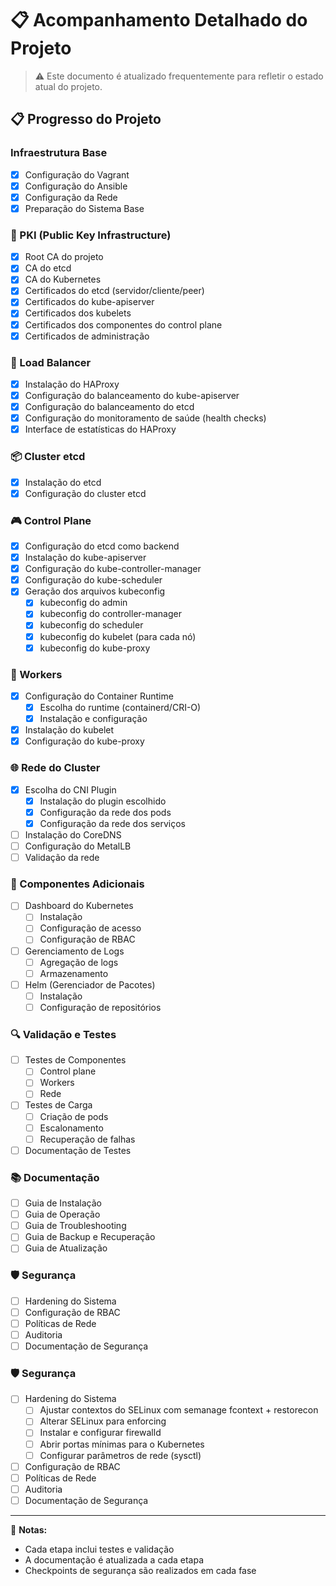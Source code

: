 # 📋 Acompanhamento Detalhado do Projeto

> ⚠️ Este documento é atualizado frequentemente para refletir o estado atual do projeto.

## 📋 Progresso do Projeto

### Infraestrutura Base
- [x] Configuração do Vagrant
- [x] Configuração do Ansible
- [x] Configuração da Rede
- [x] Preparação do Sistema Base

### 🔐 PKI (Public Key Infrastructure)
- [x] Root CA do projeto
- [x] CA do etcd
- [x] CA do Kubernetes
- [x] Certificados do etcd (servidor/cliente/peer)
- [x] Certificados do kube-apiserver
- [x] Certificados dos kubelets
- [x] Certificados dos componentes do control plane
- [x] Certificados de administração

### 🔄 Load Balancer
- [x] Instalação do HAProxy
- [x] Configuração do balanceamento do kube-apiserver
- [x] Configuração do balanceamento do etcd
- [x] Configuração do monitoramento de saúde (health checks)
- [x] Interface de estatísticas do HAProxy

### 📦 Cluster etcd
- [x] Instalação do etcd
- [x] Configuração do cluster etcd

### 🎮 Control Plane
- [x] Configuração do etcd como backend
- [x] Instalação do kube-apiserver
- [x] Configuração do kube-controller-manager
- [x] Configuração do kube-scheduler
- [x] Geração dos arquivos kubeconfig
  - [x] kubeconfig do admin
  - [x] kubeconfig do controller-manager
  - [x] kubeconfig do scheduler
  - [x] kubeconfig do kubelet (para cada nó)
  - [x] kubeconfig do kube-proxy

### 👷 Workers
- [x] Configuração do Container Runtime
  - [x] Escolha do runtime (containerd/CRI-O)
  - [x] Instalação e configuração
- [x] Instalação do kubelet
- [x] Configuração do kube-proxy

### 🌐 Rede do Cluster
- [x] Escolha do CNI Plugin
  - [x] Instalação do plugin escolhido
  - [x] Configuração da rede dos pods
  - [x] Configuração da rede dos serviços
- [ ] Instalação do CoreDNS
- [ ] Configuração do MetalLB
- [ ] Validação da rede

### 🎯 Componentes Adicionais
- [ ] Dashboard do Kubernetes
  - [ ] Instalação
  - [ ] Configuração de acesso
  - [ ] Configuração de RBAC
- [ ] Gerenciamento de Logs
  - [ ] Agregação de logs
  - [ ] Armazenamento
- [ ] Helm (Gerenciador de Pacotes)
  - [ ] Instalação
  - [ ] Configuração de repositórios

### 🔍 Validação e Testes
- [ ] Testes de Componentes
  - [ ] Control plane
  - [ ] Workers
  - [ ] Rede
- [ ] Testes de Carga
  - [ ] Criação de pods
  - [ ] Escalonamento
  - [ ] Recuperação de falhas
- [ ] Documentação de Testes

### 📚 Documentação
- [ ] Guia de Instalação
- [ ] Guia de Operação
- [ ] Guia de Troubleshooting
- [ ] Guia de Backup e Recuperação
- [ ] Guia de Atualização

### 🛡️ Segurança
- [ ] Hardening do Sistema
- [ ] Configuração de RBAC
- [ ] Políticas de Rede
- [ ] Auditoria
- [ ] Documentação de Segurança

### 🛡️ Segurança
- [ ] Hardening do Sistema
  - [ ] Ajustar contextos do SELinux com semanage fcontext + restorecon
  - [ ] Alterar SELinux para enforcing
  - [ ] Instalar e configurar firewalld
  - [ ] Abrir portas mínimas para o Kubernetes
  - [ ] Configurar parâmetros de rede (sysctl)
- [ ] Configuração de RBAC
- [ ] Políticas de Rede
- [ ] Auditoria
- [ ] Documentação de Segurança

---

📝 **Notas:**
- Cada etapa inclui testes e validação
- A documentação é atualizada a cada etapa
- Checkpoints de segurança são realizados em cada fase
